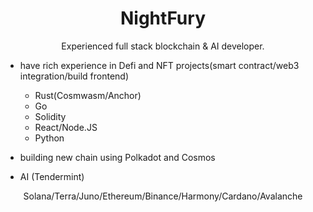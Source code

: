 <h1 align="center">NightFury</h1>

<p align="center">
Experienced full stack blockchain & AI developer.
  
  - have rich experience in Defi and NFT projects(smart contract/web3 integration/build frontend)
  
      - Rust(Cosmwasm/Anchor)
      - Go
      - Solidity
      - React/Node.JS
      - Python
  
  - building new chain using Polkadot and Cosmos
  
  - AI (Tendermint)
</p>

<p align="center" color="blue">
Solana/Terra/Juno/Ethereum/Binance/Harmony/Cardano/Avalanche

</p>
